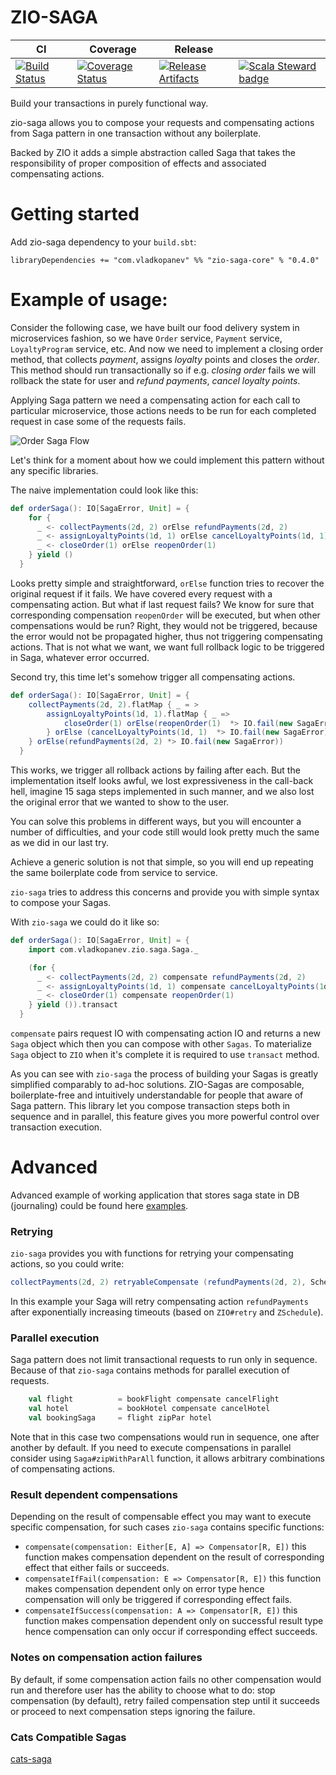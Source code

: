 # ZIO-SAGA

| CI | Coverage | Release |  |
| --- | --- | --- | --- |
| [![Build Status][Badge-Travis]][Link-Travis] | [![Coverage Status][Badge-Codecov]][Link-Codecov] | [![Release Artifacts][Badge-SonatypeReleases]][Link-SonatypeReleases] | [![Scala Steward badge][Badge-ScalaSteward]][Link-ScalaSteward] |

Build your transactions in purely functional way.

zio-saga allows you to compose your requests and compensating actions from Saga pattern in one transaction
without any boilerplate.


Backed by ZIO it adds a simple abstraction called Saga that takes the responsibility of
proper composition of effects and associated compensating actions.

# Getting started

Add zio-saga dependency to your `build.sbt`:

`libraryDependencies += "com.vladkopanev" %% "zio-saga-core" % "0.4.0"`

# Example of usage:

Consider the following case, we have built our food delivery system in microservices fashion, so
we have `Order` service, `Payment` service, `LoyaltyProgram` service, etc. 
And now we need to implement a closing order method, that collects *payment*, assigns *loyalty* points 
and closes the *order*. This method should run transactionally so if e.g. *closing order* fails we will 
rollback the state for user and *refund payments*, *cancel loyalty points*.

Applying Saga pattern we need a compensating action for each call to particular microservice, those 
actions needs to be run for each completed request in case some of the requests fails.

![Order Saga Flow](./images/diagrams/Order%20Saga%20Flow.jpeg)

Let's think for a moment about how we could implement this pattern without any specific libraries.

The naive implementation could look like this:

```scala
def orderSaga(): IO[SagaError, Unit] = {
    for {
      _ <- collectPayments(2d, 2) orElse refundPayments(2d, 2)
      _ <- assignLoyaltyPoints(1d, 1) orElse cancelLoyaltyPoints(1d, 1)
      _ <- closeOrder(1) orElse reopenOrder(1)
    } yield ()
  }
```

Looks pretty simple and straightforward, `orElse` function tries to recover the original request if it fails.
We have covered every request with a compensating action. But what if last request fails? We know for sure that corresponding 
compensation `reopenOrder` will be executed, but when other compensations would be run? Right, they would not be triggered, 
because the error would not be propagated higher, thus not triggering compensating actions. That is not what we want, we want 
full rollback logic to be triggered in Saga, whatever error occurred.
 
Second try, this time let's somehow trigger all compensating actions.
  
```scala
def orderSaga(): IO[SagaError, Unit] = {
    collectPayments(2d, 2).flatMap { _ = >
        assignLoyaltyPoints(1d, 1).flatMap { _ => 
            closeOrder(1) orElse(reopenOrder(1)  *> IO.fail(new SagaError))
        } orElse (cancelLoyaltyPoints(1d, 1)  *> IO.fail(new SagaError))
    } orElse(refundPayments(2d, 2) *> IO.fail(new SagaError))
  }
```

This works, we trigger all rollback actions by failing after each. 
But the implementation itself looks awful, we lost expressiveness in the call-back hell, imagine 15 saga steps implemented in such manner,
and we also lost the original error that we wanted to show to the user.

You can solve this problems in different ways, but you will encounter a number of difficulties, and your code still would 
look pretty much the same as we did in our last try. 

Achieve a generic solution is not that simple, so you will end up
repeating the same boilerplate code from service to service.

`zio-saga` tries to address this concerns and provide you with simple syntax to compose your Sagas.

With `zio-saga` we could do it like so:

```scala
def orderSaga(): IO[SagaError, Unit] = {
    import com.vladkopanev.zio.saga.Saga._

    (for {
      _ <- collectPayments(2d, 2) compensate refundPayments(2d, 2)
      _ <- assignLoyaltyPoints(1d, 1) compensate cancelLoyaltyPoints(1d, 1)
      _ <- closeOrder(1) compensate reopenOrder(1)
    } yield ()).transact
  }
```

`compensate` pairs request IO with compensating action IO and returns a new `Saga` object which then you can compose with other
`Sagas`.
To materialize `Saga` object to `ZIO` when it's complete it is required to use `transact` method.

As you can see with `zio-saga` the process of building your Sagas is greatly simplified comparably to ad-hoc solutions. 
ZIO-Sagas are composable, boilerplate-free and intuitively understandable for people that aware of Saga pattern.
This library let you compose transaction steps both in sequence and in parallel, this feature gives you more powerful control 
over transaction execution.

# Advanced

Advanced example of working application that stores saga state in DB (journaling) could be found 
here [examples](/examples).

### Retrying 
`zio-saga` provides you with functions for retrying your compensating actions, so you could 
write:

 ```scala
collectPayments(2d, 2) retryableCompensate (refundPayments(2d, 2), Schedule.exponential(1.second))
```

In this example your Saga will retry compensating action `refundPayments` after exponentially 
increasing timeouts (based on `ZIO#retry` and `ZSchedule`).


### Parallel execution
Saga pattern does not limit transactional requests to run only in sequence.
Because of that `zio-saga` contains methods for parallel execution of requests. 

```scala
    val flight          = bookFlight compensate cancelFlight
    val hotel           = bookHotel compensate cancelHotel
    val bookingSaga     = flight zipPar hotel
```

Note that in this case two compensations would run in sequence, one after another by default.
If you need to execute compensations in parallel consider using `Saga#zipWithParAll` function, it allows arbitrary 
combinations of compensating actions.

### Result dependent compensations

Depending on the result of compensable effect you may want to execute specific compensation, for such cases `zio-saga`
contains specific functions:
- `compensate(compensation: Either[E, A] => Compensator[R, E])` this function makes compensation dependent on the result 
of corresponding effect that either fails or succeeds.
- `compensateIfFail(compensation: E => Compensator[R, E])` this function makes compensation dependent only on error type 
hence compensation will only be triggered if corresponding effect fails.
- `compensateIfSuccess(compensation: A => Compensator[R, E])` this function makes compensation dependent only on
successful result type hence compensation can only occur if corresponding effect succeeds.

### Notes on compensation action failures

By default, if some compensation action fails no other compensation would run and therefore user has the ability to 
choose what to do: stop compensation (by default), retry failed compensation step until it succeeds or proceed to next 
compensation steps ignoring the failure.

### Cats Compatible Sagas

[cats-saga](https://github.com/VladKopanev/cats-saga)

[Link-Codecov]: https://codecov.io/gh/VladKopanev/zio-saga?branch=master "Codecov"
[Link-Travis]: https://travis-ci.com/VladKopanev/zio-saga "circleci"
[Link-SonatypeReleases]: https://oss.sonatype.org/content/repositories/releases/com/vladkopanev/zio-saga-core_2.12/ "Sonatype Releases"
[Link-ScalaSteward]: https://scala-steward.org

[Badge-Codecov]: https://codecov.io/gh/VladKopanev/zio-saga/branch/master/graph/badge.svg "Codecov" 
[Badge-Travis]: https://travis-ci.com/VladKopanev/zio-saga.svg?branch=master "Codecov" 
[Badge-SonatypeReleases]: https://img.shields.io/nexus/r/https/oss.sonatype.org/com.vladkopanev/zio-saga-core_2.11.svg "Sonatype Releases"
[Badge-ScalaSteward]: https://img.shields.io/badge/Scala_Steward-helping-brightgreen.svg?style=flat&logo=data:image/png;base64,iVBORw0KGgoAAAANSUhEUgAAAA4AAAAQCAMAAAARSr4IAAAAVFBMVEUAAACHjojlOy5NWlrKzcYRKjGFjIbp293YycuLa3pYY2LSqql4f3pCUFTgSjNodYRmcXUsPD/NTTbjRS+2jomhgnzNc223cGvZS0HaSD0XLjbaSjElhIr+AAAAAXRSTlMAQObYZgAAAHlJREFUCNdNyosOwyAIhWHAQS1Vt7a77/3fcxxdmv0xwmckutAR1nkm4ggbyEcg/wWmlGLDAA3oL50xi6fk5ffZ3E2E3QfZDCcCN2YtbEWZt+Drc6u6rlqv7Uk0LdKqqr5rk2UCRXOk0vmQKGfc94nOJyQjouF9H/wCc9gECEYfONoAAAAASUVORK5CYII=
